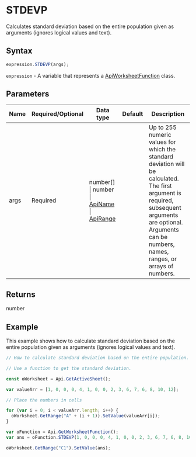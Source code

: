 # STDEVP

Calculates standard deviation based on the entire population given as arguments (ignores logical values and text).

## Syntax

```javascript
expression.STDEVP(args);
```

`expression` - A variable that represents a [ApiWorksheetFunction](../ApiWorksheetFunction.md) class.

## Parameters

| **Name** | **Required/Optional** | **Data type** | **Default** | **Description** |
| ------------- | ------------- | ------------- | ------------- | ------------- |
| args | Required | number[] \| number \| [ApiName](../../ApiName/ApiName.md) \| [ApiRange](../../ApiRange/ApiRange.md) |  | Up to 255 numeric values for which the standard deviation will be calculated. The first argument is required, subsequent arguments are optional. Arguments can be numbers, names, ranges, or arrays of numbers. |

## Returns

number

## Example

This example shows how to calculate standard deviation based on the entire population given as arguments (ignores logical values and text).

```javascript editor-xlsx
// How to calculate standard deviation based on the entire population.

// Use a function to get the standard deviation.

const oWorksheet = Api.GetActiveSheet();

var valueArr = [1, 0, 0, 0, 4, 1, 0, 0, 2, 3, 6, 7, 6, 8, 10, 12];

// Place the numbers in cells

for (var i = 0; i < valueArr.length; i++) {
  oWorksheet.GetRange("A" + (i + 1)).SetValue(valueArr[i]);
}

var oFunction = Api.GetWorksheetFunction();
var ans = oFunction.STDEVP(1, 0, 0, 0, 4, 1, 0, 0, 2, 3, 6, 7, 6, 8, 10, 12); 

oWorksheet.GetRange("C1").SetValue(ans);

```
